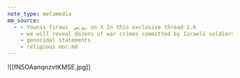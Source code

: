 ```yaml
---
note_type: metamedia
mm_source:
  - - Younis Tirawi  يونس on X In this exclusive thread 2.0
    - we will reveal dozens of war crimes committed by Israeli soldiers in the Gaza Strip revealed for 1st time. Incidents incl looting from shops
    - genocidal statements
    - religious moc.md
---
```


![[fN5OAanqnzvtKMSE.jpg]]


